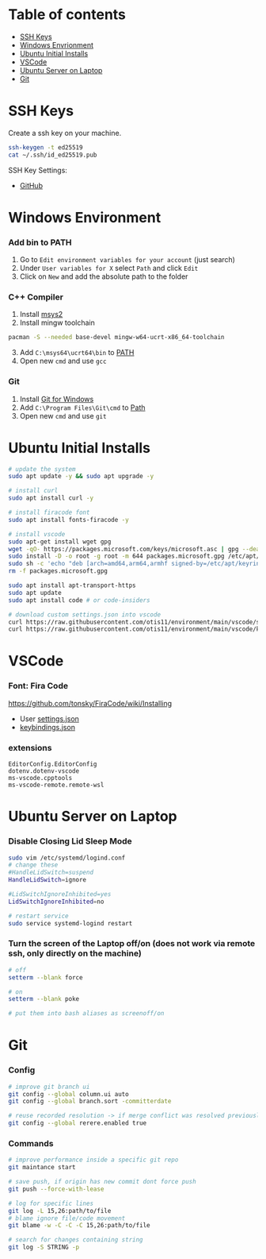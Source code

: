 # Table of contents
* [SSH Keys](#ssh-keys)
* [Windows Envrionment](#windows-environment)
* [Ubuntu Initial Installs](#ubuntu-initial-installs)
* [VSCode](#vscode)
* [Ubuntu Server on Laptop](#ubuntu-server-on-laptop)
* [Git](#git)

# SSH Keys
Create a ssh key on your machine.
```bash
ssh-keygen -t ed25519
cat ~/.ssh/id_ed25519.pub
```
SSH Key Settings:
- [GitHub](https://github.com/settings/keys)

# Windows Environment
### Add bin to PATH
1. Go to `Edit environment variables for your account` (just search)
2. Under `User variables for X` select `Path` and click `Edit`
3. Click on `New` and add the absolute path to the folder

### C++ Compiler
1. Install [msys2](https://www.msys2.org/)
2. Install mingw toolchain
```bash
pacman -S --needed base-devel mingw-w64-ucrt-x86_64-toolchain
```
3. Add `C:\msys64\ucrt64\bin` to [PATH](#add-bin-to-path)
4. Open new `cmd` and use `gcc`

### Git
1. Install [Git for Windows](https://git-scm.com/download/win)
2. Add `C:\Program Files\Git\cmd` to [Path](#add-bin-to-path)
3. Open new `cmd` and use `git`

# Ubuntu Initial Installs
```bash
# update the system
sudo apt update -y && sudo apt upgrade -y

# install curl
sudo apt install curl -y

# install firacode font
sudo apt install fonts-firacode -y

# install vscode
sudo apt-get install wget gpg
wget -qO- https://packages.microsoft.com/keys/microsoft.asc | gpg --dearmor > packages.microsoft.gpg
sudo install -D -o root -g root -m 644 packages.microsoft.gpg /etc/apt/keyrings/packages.microsoft.gpg
sudo sh -c 'echo "deb [arch=amd64,arm64,armhf signed-by=/etc/apt/keyrings/packages.microsoft.gpg] https://packages.microsoft.com/repos/code stable main" > /etc/apt/sources.list.d/vscode.list'
rm -f packages.microsoft.gpg

sudo apt install apt-transport-https
sudo apt update
sudo apt install code # or code-insiders

# download custom settings.json into vscode
curl https://raw.githubusercontent.com/otis11/environment/main/vscode/settings.json > ~/.config/Code/User/settings.json
curl https://raw.githubusercontent.com/otis11/environment/main/vscode/keybindings.json > ~/.config/Code/User/keybindings.json
```

# VSCode
### Font: Fira Code
https://github.com/tonsky/FiraCode/wiki/Installing

- User [settings.json](./vscode/settings.json)
- [keybindings.json](./vscode/keybindings.json)

### extensions
```text
EditorConfig.EditorConfig
dotenv.dotenv-vscode
ms-vscode.cpptools
ms-vscode-remote.remote-wsl
```

# Ubuntu Server on Laptop
### Disable Closing Lid Sleep Mode
```bash
sudo vim /etc/systemd/logind.conf
# change these
#HandleLidSwitch=suspend
HandleLidSwitch=ignore

#LidSwitchIgnoreInhibited=yes
LidSwitchIgnoreInhibited=no

# restart service
sudo service systemd-logind restart
```

### Turn the screen of the Laptop off/on (does not work via remote ssh, only directly on the machine)
```bash
# off
setterm --blank force

# on
setterm --blank poke

# put them into bash aliases as screenoff/on
```

# Git
### Config
```bash
# improve git branch ui
git config --global column.ui auto
git config --global branch.sort -committerdate

# reuse recorded resolution -> if merge conflict was resolved previously use that resolution and skip
git config --global rerere.enabled true
```

### Commands
```bash
# improve performance inside a specific git repo
git maintance start

# save push, if origin has new commit dont force push
git push --force-with-lease

# log for specific lines
git log -L 15,26:path/to/file
# blame ignore file/code movement
git blame -w -C -C -C 15,26:path/to/file

# search for changes containing string
git log -S STRING -p
```